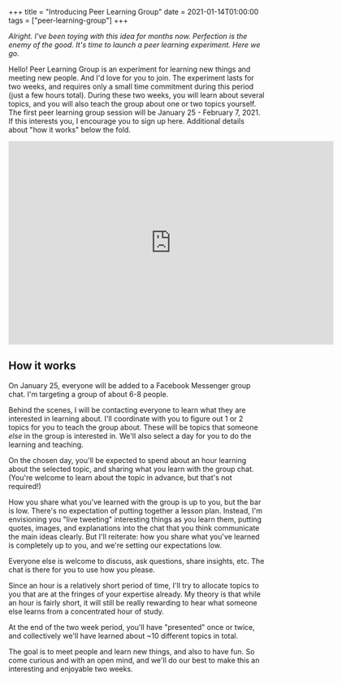+++
title = "Introducing Peer Learning Group"
date = 2021-01-14T01:00:00
tags = ["peer-learning-group"]
+++

_Alright. I've been toying with this idea for months now. Perfection is the enemy of the good. It's time to launch a peer learning experiment. Here we go._

Hello!
Peer Learning Group is an experiment for learning new things and meeting new people. And I'd love for you to join.
The experiment lasts for two weeks, and requires only a small time commitment during this period (just a few hours total).
During these two weeks, you will learn about several topics, and you will also teach the group about one or two topics yourself.
The first peer learning group session will be January 25 - February 7, 2021.
If this interests you, I encourage you to sign up here.
Additional details about "how it works" below the fold.

<iframe src="https://docs.google.com/forms/d/e/1FAIpQLSf32hojaa3E-v0w8jHXpLThnPJUAQrnFcRHk9kCuGW7pMQZeg/viewform?embedded=true" width="640" height="400" frameborder="0" marginheight="0" marginwidth="0">Loading…</iframe>

## How it works

On January 25, everyone will be added to a Facebook Messenger group chat. I'm targeting a group of about 6-8 people.

Behind the scenes, I will be contacting everyone to learn what they are interested in learning about. I'll coordinate with you to figure out 1 or 2 topics for you to teach the group about. These will be topics that someone _else_ in the group is interested in. We'll also select a day for you to do the learning and teaching.

On the chosen day, you'll be expected to spend about an hour learning about the selected topic, and sharing what you learn with the group chat. (You're welcome to learn about the topic in advance, but that's not required!)

How you share what you've learned with the group is up to you, but the bar is low. There's no expectation of putting together a lesson plan. Instead, I'm envisioning you "live tweeting" interesting things as you learn them, putting quotes, images, and explanations into the chat that you think communicate the main ideas clearly. But I'll reiterate: how you share what you've learned is completely up to you, and we're setting our expectations low.

Everyone else is welcome to discuss, ask questions, share insights, etc. The chat is there for you to use how you please.

Since an hour is a relatively short period of time, I'll try to allocate topics to you that are at the fringes of your expertise already. My theory is that while an hour is fairly short, it will still be really rewarding to hear what someone else learns from a concentrated hour of study.

At the end of the two week period, you'll have "presented" once or twice, and collectively we'll have learned about \~10 different topics in total.

The goal is to meet people and learn new things, and also to have fun. So come curious and with an open mind, and we'll do our best to make this an interesting and enjoyable two weeks.
